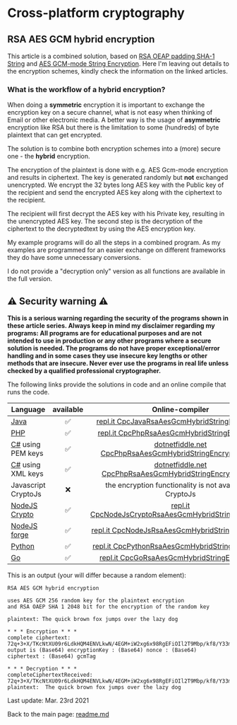 # Cross-platform cryptography

## RSA AES GCM hybrid encryption

This article is a combined solution, based on [RSA OEAP padding SHA-1 String](rsa_encryption_oaep_sha1_string.md) and [AES GCM-mode String Encryption](aes_gcm_256_string_encryption.md). Here I'm leaving out details to the encryption schemes, kindly check the information on the linked articles.

### What is the workflow of a hybrid encryption?

When doing a **symmetric** encryption it is important to exchange the encryption key on a secure channel, what is not easy when thinking of Email or other electronic media. A better way is the usage of **asymmetric** encryption like RSA but there is the limitation to some (hundreds) of byte plaintext that can get encrypted.

The solution is to combine both encryption schemes into a (more) secure one - the **hybrid** encryption.

The encryption of the plaintext is done with e.g. AES Gcm-mode encryption and results in ciphertext. The key is generated randomly but **not** exchanged unencrypted. We encrypt the 32 bytes long AES key with the Public key of the recipient and send the encrypted AES key along with the ciphertext to the recipient.

The recipient will first decrypt the AES key with his Private key, resulting in the unencrypted AES key. The second step is the decryption of the ciphertext to the decryptedtext by using the AES encryption key.

My example programs will do all the steps in a combined program. As my examples are programmed for an easier exchange on different frameworks they do have some unnecessary conversions.

I do not provide a "decryption only" version as all functions are available in the full version.

## :warning: Security warning :warning:

**This is a serious warning regarding the security of the programs shown in these article series.  Always keep in mind my disclaimer regarding my programs: All programs are for educational purposes and are not intended to use in production or any other programs where a  secure solution is needed. The programs do not have proper exceptional/error handling and in some cases they use insecure key lengths or other methods that are insecure. Never ever use the programs in real life unless checked by a qualified professional cryptographer.**

The following links provide the solutions in code and an online compile that runs the code.

| Language | available | Online-compiler
| ------ | :---: | :----: |
| [Java](../RsaAesGcmHybridEncryptionString/RsaAesGcmHybridEncryption.java) | :white_check_mark: | [repl.it CpcJavaRsaAesGcmHybridStringEncryption](https://repl.it/@javacrypto/CpcJavaRsaAesGcmHybridStringEncryption#Main.java/)
| [PHP](../RsaAesGcmHybridEncryptionString/RsaAesGcmHybridEncryption.php) | :white_check_mark: | [repl.it CpcPhpRsaAesGcmHybridStringEncryption](https://repl.it/@javacrypto/CpcPhpRsaAesGcmHybridStringEncryption#main.php/)
| [C#](../RsaAesGcmHybridEncryptionString/RsaAesGcmHybridEncryptionPem.cs) using PEM keys | :white_check_mark: | [dotnetfiddle.net CpcPhpRsaAesGcmHybridStringEncryptionPem](https://dotnetfiddle.net/Sh02O0/) |
| [C#](../RsaAesGcmHybridEncryptionString/RsaAesGcmHybridEncryptionXml.cs) using XML keys | :white_check_mark: | [dotnetfiddle.net CpcPhpRsaAesGcmHybridStringEncryptionXml](https://dotnetfiddle.net/5ft6sd/) |
| Javascript CryptoJs | :x: | the encryption functionality is not available in CryptoJs
| [NodeJS Crypto](../RsaAesGcmHybridEncryptionString/RsaAesGcmHybridEncryptionNodeJsCrypto.js) | :white_check_mark: | [repl.it CpcNodeJsCryptoRsaAesGcmHybridStringEncryption](https://replit.com/@javacrypto/CpcNodeJsCryptoRsaAesGcmHybridStringEncryption#index.js/)
| [NodeJS forge](../RsaAesGcmHybridEncryptionString/RsaAesGcmHybridEncryptionNodeJs.js) | :white_check_mark: | [repl.it CpcNodeJsRsaAesGcmHybridStringEncryption](https://repl.it/@javacrypto/CpcNodeJsRsaAesGcmHybridStringEncryption#index.js/)
| [Python](../RsaAesGcmHybridEncryptionString/RsaAesGcmHybridEncryption.py) | :white_check_mark: | [repl.it CpcPythonRsaAesGcmHybridStringEncryption](https://replit.com/@javacrypto/CpcPythonRsaAesGcmHybridStringEncryption#Main.py/)
| [Go](../RsaAesGcmHybridEncryptionString/RsaAesGcmHybridEncryption.go) | :white_check_mark: | [repl.it CpcGoRsaAesGcmHybridStringEncryption](https://repl.it/@javacrypto/CpcGoRsaAesGcmHybridStringEncryption#main.go/)

This is an output (your will differ because a random element):

```plaintext
RSA AES GCM hybrid encryption

uses AES GCM 256 random key for the plaintext encryption
and RSA OAEP SHA 1 2048 bit for the encryption of the random key

plaintext: The quick brown fox jumps over the lazy dog

* * * Encryption * * *
complete ciphertext: 72q+3+X/TKcNtXU09r6LdkHQM4ENVLkwN/4EGM+iW2xg6x98RgEFiOIl2T9Mbp/kf8/Y33mZdQ+Eq3wqjG/XuWakTpkaqI1W3SFZyHTeiVwhqpT1cYvEKAXDN31jy687BPs5QN6BVM2hfMcZ9YdQdHG+/ee9jdNs2MNroQfBH2NUYF3MXEfd6L3MB+OSMcZN6wmpBENhb/Xz4QChIhn7ztEm5HJwzZtDTulM/juzs2v9TEE4kDOBAu8tave+iGfajkQeZg8zWcD5nW/pi3++P5S/9hFjZ/3Cyi6xHRdGvv81J7WupDDoQlB8nNol+WzQTfiP48PFaNg65QzvylLIXw==:7Bf0B6HGWyCaCJqr:crqPzG0RqPbqR/dbwgOsyOt/VNxhEoAzvbByLwmb5jIz9TZ0JAVc6Gj8Kg==:r9UcANJ0P4fC5CnbnUXR4A==
output is (Base64) encryptionKey : (Base64) nonce : (Base64) ciphertext : (Base64) gcmTag

* * * Decryption * * *
completeCiphertextReceived: 72q+3+X/TKcNtXU09r6LdkHQM4ENVLkwN/4EGM+iW2xg6x98RgEFiOIl2T9Mbp/kf8/Y33mZdQ+Eq3wqjG/XuWakTpkaqI1W3SFZyHTeiVwhqpT1cYvEKAXDN31jy687BPs5QN6BVM2hfMcZ9YdQdHG+/ee9jdNs2MNroQfBH2NUYF3MXEfd6L3MB+OSMcZN6wmpBENhb/Xz4QChIhn7ztEm5HJwzZtDTulM/juzs2v9TEE4kDOBAu8tave+iGfajkQeZg8zWcD5nW/pi3++P5S/9hFjZ/3Cyi6xHRdGvv81J7WupDDoQlB8nNol+WzQTfiP48PFaNg65QzvylLIXw==:7Bf0B6HGWyCaCJqr:crqPzG0RqPbqR/dbwgOsyOt/VNxhEoAzvbByLwmb5jIz9TZ0JAVc6Gj8Kg==:r9UcANJ0P4fC5CnbnUXR4A==
plaintext:  The quick brown fox jumps over the lazy dog

```

Last update: Mar. 23rd 2021

Back to the main page: [readme.md](../readme.md)